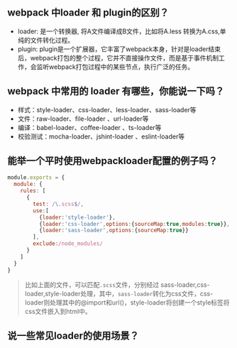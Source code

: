## webpack 中loader 和 plugin的区别？
  * loader: 是一个转换器, 将A文件编译成B文件，比如将A.less 转换为A.css,单纯的文件转化过程。
  * plugin: plugin是一个扩展器，它丰富了webpack本身，针对是loader结束后，webpack打包的整个过程，它并不直接操作文件，而是基于事件机制工作，会监听webpack打包过程中的某些节点，执行广泛的任务。

## webpack 中常用的 loader 有哪些，你能说一下吗？
  * 样式：style-loader、css-loader、less-loader、sass-loader等
  * 文件：raw-loader、file-loader 、url-loader等
  * 编译：babel-loader、coffee-loader 、ts-loader等
  * 校验测试：mocha-loader、jshint-loader 、eslint-loader等

## 能举一个平时使用webpackloader配置的例子吗？
```js
module.exports = {
  module: {
    rules: [
      {
        test: /\.scss$/,
        use:[
          {loader:'style-loader'},
          {loader:'css-loader',options:{sourceMap:true,modules:true}},
          {loader:'sass-loader',options:{sourceMap:true}}
        ],
        exclude:/node_modules/
      }
    ]
  }
}
```
> 比如上面的文件，可以匹配`.scss`文件，分别经过 sass-loader,css-loader,style-loader处理，其中，`sass-loader`转化为css文件，css-loader则处理其中的@import和url()，style-loader将创建一个style标签将css文件嵌入到html中。

## 说一些常见loader的使用场景？
